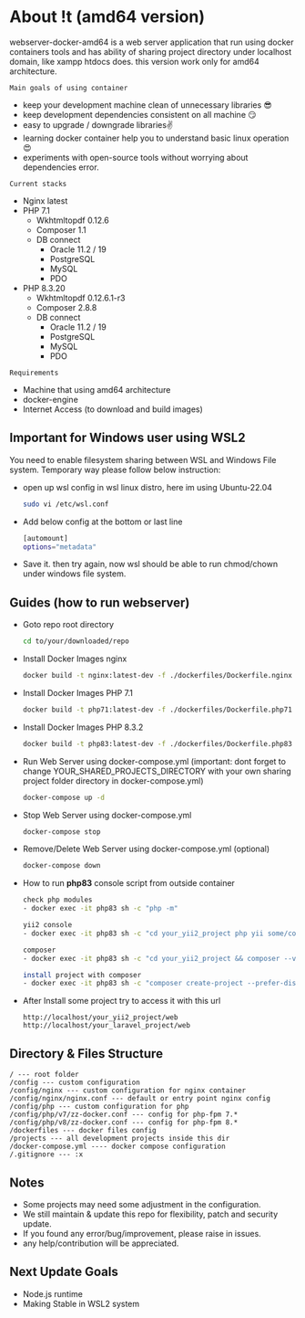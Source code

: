 # About !t (amd64 version)
webserver-docker-amd64 is a web server application that run using docker containers tools and has ability of sharing project directory under localhost domain, like xampp htdocs does. this version work only for amd64 architecture.

`Main goals of using container`
- keep your development machine clean of unnecessary libraries 😎
- keep development dependencies consistent on all machine 😏
- easy to upgrade / downgrade libraries✌️
- learning docker container help you to understand basic linux operation 😍
- experiments with open-source tools without worrying about dependencies error.

`Current stacks`
- Nginx latest
- PHP 7.1
    - Wkhtmltopdf 0.12.6
    - Composer 1.1
    - DB connect
        - Oracle 11.2 / 19
        - PostgreSQL
        - MySQL
        - PDO
- PHP 8.3.20
    - Wkhtmltopdf 0.12.6.1-r3
    - Composer 2.8.8
    - DB connect
        - Oracle 11.2 / 19
        - PostgreSQL
        - MySQL
        - PDO

`Requirements`
- Machine that using amd64 architecture
- docker-engine
- Internet Access (to download and build images)

## Important for Windows user using WSL2
You need to enable filesystem sharing between WSL and Windows File system.
Temporary way please follow below instruction:
- open up wsl config in wsl linux distro, here im using Ubuntu-22.04
    ```bash
    sudo vi /etc/wsl.conf
    ```

- Add below config at the bottom or last line
    ```bash
    [automount]
    options="metadata"
    ```

- Save it. then try again, now wsl should be able to run chmod/chown under windows file system.


## Guides (how to run webserver)
- Goto repo root directory

  ```bash
  cd to/your/downloaded/repo
  ```

- Install Docker Images nginx

  ```bash
  docker build -t nginx:latest-dev -f ./dockerfiles/Dockerfile.nginx .
  ```

- Install Docker Images PHP 7.1

  ```bash
  docker build -t php71:latest-dev -f ./dockerfiles/Dockerfile.php71 .
  ```

- Install Docker Images PHP 8.3.2

  ```bash
  docker build -t php83:latest-dev -f ./dockerfiles/Dockerfile.php83 .
  ```

- Run Web Server using docker-compose.yml (important: dont forget to change YOUR_SHARED_PROJECTS_DIRECTORY with your own sharing project folder directory in docker-compose.yml)

  ```bash
  docker-compose up -d
  ```

- Stop Web Server using docker-compose.yml

  ```bash
  docker-compose stop
  ```

- Remove/Delete Web Server using docker-compose.yml (optional)

  ```bash
  docker-compose down
  ```

- How to run **php83** console script from outside container

  ```bash
  check php modules
  - docker exec -it php83 sh -c "php -m"

  yii2 console
  - docker exec -it php83 sh -c "cd your_yii2_project php yii some/controller-script"

  composer
  - docker exec -it php83 sh -c "cd your_yii2_project && composer --version"

  install project with composer
  - docker exec -it php83 sh -c "composer create-project --prefer-dist yiisoft/yii2-app-basic your_yii2_project"
  ```

- After Install some project try to access it with this url
  ```
  http://localhost/your_yii2_project/web
  http://localhost/your_laravel_project/web
  ```

## Directory & Files Structure
```
/ --- root folder
/config --- custom configuration
/config/nginx --- custom configuration for nginx container
/config/nginx/nginx.conf --- default or entry point nginx config
/config/php --- custom configuration for php
/config/php/v7/zz-docker.conf --- config for php-fpm 7.*
/config/php/v8/zz-docker.conf --- config for php-fpm 8.*
/dockerfiles --- docker files config
/projects --- all development projects inside this dir
/docker-compose.yml ---- docker compose configuration
/.gitignore --- :x

```

## Notes
- Some projects may need some adjustment in the configuration.
- We still maintain & update this repo for flexibility, patch and security update.
- If you found any error/bug/improvement, please raise in issues.
- any help/contribution will be appreciated.

## Next Update Goals
- Node.js runtime
- Making Stable in WSL2 system
